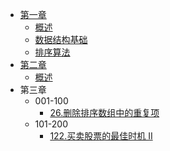 - [第一章](#)
  - [概述](docs/第一章/概述.md)
  - [数据结构基础](docs/第一章/数据结构基础.md)
  - [排序算法](docs/第一章/排序算法.md)
- [第二章](#)
  - [概述](docs/第二章/概述.md)
- <a>第三章</a>
  - <a>001-100</a>
    - [26.删除排序数组中的重复项](/problems/26_remove_duplicates/readme.md)
  - <a>101-200</a>
    - [122.买卖股票的最佳时机 II](/problems/122_max_profit/readme.md)
